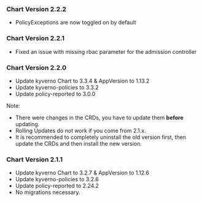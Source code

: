 ### Chart Version 2.2.2
- PolicyExceptions are now toggled on by default

### Chart Version 2.2.1
- Fixed an issue with missing rbac parameter for the admission controller

### Chart Version 2.2.0
- Update kyverno Chart to 3.3.4 & AppVersion to 1.13.2
- Update kyverno-policies to 3.3.2
- Update policy-reported to 3.0.0

Note: 
 - There were changes in the CRDs, you have to update them **before** updating. 
 - Rolling Updates do not work if you come from 2.1.x.
 - It is recommended to completely uninstall the old version first, then update the CRDs and then install the new version.

### Chart Version 2.1.1

 - Update kyverno Chart to 3.2.7 & AppVersion to 1.12.6
 - Update kyverno-policies to 3.2.6
 - Update policy-reported to 2.24.2
 - No migrations necessary.